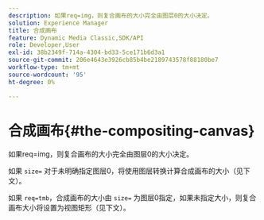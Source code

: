 ```yaml
---
description: 如果req=img，则复合画布的大小完全由图层0的大小决定。
solution: Experience Manager
title: 合成画布
feature: Dynamic Media Classic,SDK/API
role: Developer,User
exl-id: 38b2349f-714a-4304-bd33-5ce171b6d3a1
source-git-commit: 206e4643e3926cb85b4be2189743578f88180be7
workflow-type: tm+mt
source-wordcount: '95'
ht-degree: 0%

---
```


# 合成画布{#the-compositing-canvas}

如果req=img，则复合画布的大小完全由图层0的大小决定。

如果 `size=` 对于未明确指定图层0，将使用图层转换计算合成画布的大小（见下文）。

如果 `req=tmb`，合成画布的大小由 `size=` 为图层0指定，如果未指定大小，则复合画布大小将设置为视图矩形（见下文）。
